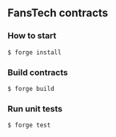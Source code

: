 ## FansTech contracts

### How to start

```shell
$ forge install
```

### Build contracts

```shell
$ forge build
```

### Run unit tests

```shell
$ forge test
```

